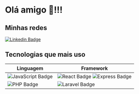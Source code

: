 # Olá amigo 👋!!!

## Minhas redes

[![Linkedin Badge](https://img.shields.io/badge/-Paulo%20Gabriel-0a66c2?style=flat-square&logo=Linkedin&logoColor=white&link=https://www.linkedin.com/in/paulo-gabriel-605687171/)](https://www.linkedin.com/in/paulo-gabriel-605687171/)

## Tecnologias que mais uso

Linguagem | Framework
-|-
![JavaScript Badge](https://img.shields.io/badge/-JavaScript-efd81d?style=flat-square&logo=javascript&logoColor=212121) | ![React Badge](https://img.shields.io/badge/-ReachJS-57d8fb?style=flat-square&logo=react&logoColor=212121) ![Express Badge](https://img.shields.io/badge/-Express-fff?style=flat-square&logo=express&logoColor=212121)
![PHP Badge](https://img.shields.io/badge/-PHP-7377ad?style=flat-square&logo=php&logoColor=212121) | ![Laravel Badge](https://img.shields.io/badge/-Laravel-f74e47?style=flat-square&logo=laravel&logoColor=212121)
